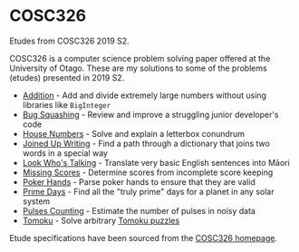 # COSC326
Etudes from COSC326 2019 S2.

COSC326 is a computer science problem solving paper offered at the University of Otago. These are my solutions to some of the problems (etudes) presented in 2019 S2.

* [Addition](./addition/addition-spec.pdf) - Add and divide extremely large numbers without using libraries like `BigInteger`
* [Bug Squashing](./bug-squashing/bug-squashing-spec.pdf) - Review and improve a struggling junior developer's code
* [House Numbers](./house-numbers/house-numbers-spec.pdf) - Solve and explain a letterbox conundrum
* [Joined Up Writing](./joined-up-writing/joined-up-writing-spec.pdf) - Find a path through a dictionary that joins two words in a special way
* [Look Who's Talking](./look-whos-talking/look-whos-talking-spec.pdf) - Translate very basic English sentences into Māori
* [Missing Scores](./missing-scores/missing-scores-spec.pdf) - Determine scores from incomplete score keeping
* [Poker Hands](./poker-hands/poker-hands-spec.pdf) - Parse poker hands to ensure that they are valid
* [Prime Days](./prime-days/prime-days-spec.pdf) - Find all the "truly prime" days for a planet in any solar system
* [Pulses Counting](./pulses-counting/pulses-counting-spec.pdf) - Estimate the number of pulses in noisy data
* [Tomoku](./tomoku/tomoku-spec.pdf) - Solve arbitrary [Tomoku puzzles](https://www.slideshare.net/driggers/tomoku-80-challenging-puzzles-by-alejandro-erickson)

Etude specifications have been sourced from the [COSC326 homepage](https://www.cs.otago.ac.nz/cosc326/).
